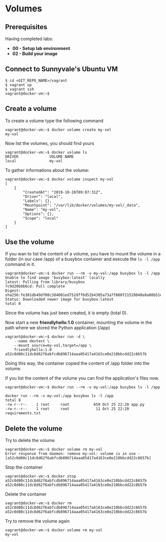 # Volumes

## Prerequisites

Having completed labs:
-  **00 - Setup lab environment**
-  **02 - Build your image**

## Connect to Sunnyvale's Ubuntu VM

```console
$ cd <GIT_REPO_NAME>/vagrant
$ vagrant up
$ vagrant ssh
vagrant@docker-vm:~$ 
```

## Create a volume

To create a volume type the following command

```console
vagrant@docker-vm:~$ docker volume create my-vol
my-vol
```

Now list the volumes, you should find yours

```console
vagrant@docker-vm:~$ docker volume ls
DRIVER              VOLUME NAME
local               my-vol
```

To gather informations about the volume:

```console
vagrant@docker-vm:~$ docker volume inspect my-vol
[
    {
        "CreatedAt": "2019-10-26T09:07:31Z",
        "Driver": "local",
        "Labels": {},
        "Mountpoint": "/var/lib/docker/volumes/my-vol/_data",
        "Name": "my-vol",
        "Options": {},
        "Scope": "local"
    }
]
```

## Use the volume

If you wan to list the content of a volume, you have to mount the volume in a folder (in our case /app) of a busybox container and execute the `ls -l /app` command in it. 

```console
vagrant@docker-vm:~$ docker run --rm -v my-vol:/app busybox ls -l /app
Unable to find image 'busybox:latest' locally
latest: Pulling from library/busybox
7c9d20b9b6cd: Pull complete 
Digest: sha256:fe301db49df08c384001ed752dff6d52b4305a73a7f608f21528048e8a08b51e
Status: Downloaded newer image for busybox:latest
total 0
```

Since the volume has just been created, it is empty (total 0).

Now start a new **friendlyhello:1.0** container, mounting the volume in the path where we stored the Python application (/app)

```console
vagrant@docker-vm:~$ docker run -d \
	--name devtest \
	--mount source=my-vol,target=/app \
	friendlyhello:1.0
a52c0d80c11dc8d62f6abfcdb896714aaa05417a4163ce0e210bbcdd22c8657b
```

Doing this way, the container copied the content of /app folder into the volume.

If you list the content of the volume you can find the application's files now.

```console
vagrant@docker-vm:~$ docker run --rm -v my-vol:/app busybox ls -l /app

docker run --rm -v my-vol:/app busybox ls -l /app
total 8
-rw-r--r--    1 root     root           659 Oct 25 22:20 app.py
-rw-r--r--    1 root     root            11 Oct 25 22:20 requirements.txt
```

## Delete the volume

Try to delete the volume

```console
vagrant@docker-vm:~$ docker volume rm my-vol
Error response from daemon: remove my-vol: volume is in use - [a52c0d80c11dc8d62f6abfcdb896714aaa05417a4163ce0e210bbcdd22c8657b]
```

Stop the container

```console
vagrant@docker-vm:~$ docker stop a52c0d80c11dc8d62f6abfcdb896714aaa05417a4163ce0e210bbcdd22c8657b
a52c0d80c11dc8d62f6abfcdb896714aaa05417a4163ce0e210bbcdd22c8657b
```

Delete the container

```console
vagrant@docker-vm:~$ docker rm a52c0d80c11dc8d62f6abfcdb896714aaa05417a4163ce0e210bbcdd22c8657b
a52c0d80c11dc8d62f6abfcdb896714aaa05417a4163ce0e210bbcdd22c8657b
```

Try to remove the volume again

```console
vagrant@docker-vm:~$ docker volume rm my-vol
my-vol
```


